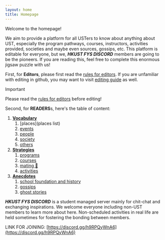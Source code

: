 ```yaml
---
layout: home
title: Homepage
---
```


Welcome to the homepage!

We aim to provide a platform for all USTers to know about anything about UST, especially the program pathways, courses, instructors, activities provided, societies and maybe even sources, gossips, etc. This platform is editable for everyone, but we, ***HKUST FYS DISCORD*** members are going to be the pioneers. If you are reading this, feel free to complete this enormous jigsaw puzzle with us!

First, for **Editors**, please first read the [rules for editors]. If you are unfamiliar with editing in github, you may want to visit [editing guide]() as well.

> [!IMPORTANT]
> 
> Please read the [rules for editors] before editing!

Second, for **READERS**s, here's the table of content:
1. __[Vocabulary]()__
   1. [places](places list)
   2. [events]()
   3. [people]()
   4. [society]()
   5. [others]()
2. __[Strategies]()__
   1. [programs]()
   2. [courses]()
   3. [mating 👀]()
   4. [activities]()
3. __[Anecdotes]()__
   1. [school foundation and history]()
   2. [gossips]()
   3. [ghost stories]()

***HKUST FYS DISCORD*** is a student managed server mainly for chit-chat and exchanging inspirations. We welcome everyone including non-UST members to learn more about here. Non-scheduled activities in real life are held sometimes for fostering the bonding between members. 

LINK FOR JOINING: [https://discord.gg/h9RPQyWnA6](https://discord.gg/h9RPQyWnA6)

[rules for editors]: /meta/index
